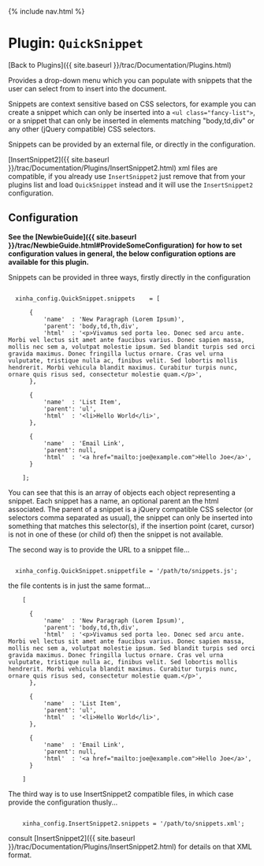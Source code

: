 {% include nav.html %}

# Plugin: `QuickSnippet` 

[Back to Plugins]({{ site.baseurl }}/trac/Documentation/Plugins.html)

 
  Provides a drop-down menu which you can populate with snippets that the user can select from to insert into the document.

  Snippets are context sensitive based on CSS selectors, for example you can create a snippet which can only be inserted into a `<ul class="fancy-list">`, or a snippet that can only be inserted in elements matching "body,td,div" or any other (jQuery compatible) CSS selectors.

  Snippets can be provided by an external file, or directly in the configuration.

  [InsertSnippet2]({{ site.baseurl }}/trac/Documentation/Plugins/InsertSnippet2.html) xml files are compatible, if you already use `InsertSnippet2` just remove that from your plugins list and load `QuickSnippet` instead and it will use the `InsertSnippet2` configuration.

  ## Configuration

**See the [NewbieGuide]({{ site.baseurl }}/trac/NewbieGuide.html#ProvideSomeConfiguration) for how to set configuration values in general, the below configuration options are available for this plugin.**

Snippets can be provided in three ways, firstly directly in the configuration


```

  xinha_config.QuickSnippet.snippets    = [

      {
          'name'  : 'New Paragraph (Lorem Ipsum)',
          'parent': 'body,td,th,div',
          'html'  : '<p>Vivamus sed porta leo. Donec sed arcu ante. Morbi vel lectus sit amet ante faucibus varius. Donec sapien massa, mollis nec sem a, volutpat molestie ipsum. Sed blandit turpis sed orci gravida maximus. Donec fringilla luctus ornare. Cras vel urna vulputate, tristique nulla ac, finibus velit. Sed lobortis mollis hendrerit. Morbi vehicula blandit maximus. Curabitur turpis nunc, ornare quis risus sed, consectetur molestie quam.</p>',
      },

      {
          'name'  : 'List Item',
          'parent': 'ul',
          'html'  : '<li>Hello World</li>',
      },

      {
          'name'  : 'Email Link',
          'parent': null,
          'html'  : '<a href="mailto:joe@example.com">Hello Joe</a>',
      }

    ];

```


You can see that this is an array of objects each object representing a snippet.  Each snippet has a name, an optional parent an the html associated.  The parent of a snippet is a jQuery compatible CSS selector (or selectors comma separated as usual), the snippet can only be inserted into something that matches this selector(s), if the insertion point (caret, cursor) is not in one of these (or child of) then the snippet is not available.

The second way is to provide the URL to a snippet file...


```

  xinha_config.QuickSnippet.snippetfile = '/path/to/snippets.js';

```


the file contents is in just the same format...


```
    [

      {
          'name'  : 'New Paragraph (Lorem Ipsum)',
          'parent': 'body,td,th,div',
          'html'  : '<p>Vivamus sed porta leo. Donec sed arcu ante. Morbi vel lectus sit amet ante faucibus varius. Donec sapien massa, mollis nec sem a, volutpat molestie ipsum. Sed blandit turpis sed orci gravida maximus. Donec fringilla luctus ornare. Cras vel urna vulputate, tristique nulla ac, finibus velit. Sed lobortis mollis hendrerit. Morbi vehicula blandit maximus. Curabitur turpis nunc, ornare quis risus sed, consectetur molestie quam.</p>',
      },

      {
          'name'  : 'List Item',
          'parent': 'ul',
          'html'  : '<li>Hello World</li>',
      },

      {
          'name'  : 'Email Link',
          'parent': null,
          'html'  : '<a href="mailto:joe@example.com">Hello Joe</a>',
      }

    ]
```


The third way is to use InsertSnippet2 compatible files, in which case provide the configuration thusly...


```

    xinha_config.InsertSnippet2.snippets = '/path/to/snippets.xml';

```


consult [InsertSnippet2]({{ site.baseurl }}/trac/Documentation/Plugins/InsertSnippet2.html) for details on that XML format.


